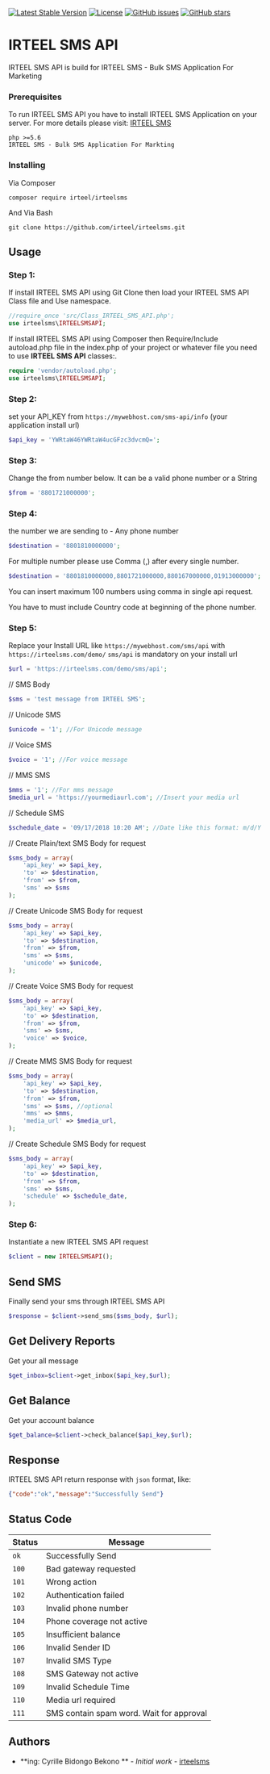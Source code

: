 
[![Latest Stable Version](https://poser.pugx.org/shamim/irteel-sms-api/v/stable)](https://packagist.org/packages/shamim/irteel-sms-api?format=flat-square)
[![License](https://poser.pugx.org/shamim/irteel-sms-api/license)](https://packagist.org/packages/shamim/irteel-sms-api?format=flat-square)
[![GitHub issues](https://img.shields.io/github/issues/akasham67/irteel-sms-api.svg?style=flat-square)](https://github.com/akasham67/irteel-sms-api/issues)
[![GitHub stars](https://img.shields.io/github/stars/akasham67/irteel-sms-api.svg?style=flat-square)](https://github.com/akasham67/irteel-sms-api/stargazers)

# IRTEEL SMS API

IRTEEL SMS API is build for IRTEEL SMS - Bulk SMS Application For Marketing


### Prerequisites

To run IRTEEL SMS API you have to install IRTEEL SMS Application on your server. 
For more details please visit: [IRTEEL SMS](https://irteelsms.com/)
```
php >=5.6
IRTEEL SMS - Bulk SMS Application For Markting
```

### Installing
Via Composer
```
composer require irteel/irteelsms 
```

And Via Bash

```
git clone https://github.com/irteel/irteelsms.git
```

## Usage


 ### Step 1:
If install IRTEEL SMS API using Git Clone then load your IRTEEL SMS API Class file and Use namespace. 
```php
//require_once 'src/Class_IRTEEL_SMS_API.php';
use irteelsms\IRTEELSMSAPI;
```
If install IRTEEL SMS API using Composer then Require/Include autoload.php file in the index.php of your project or whatever file you need to use **IRTEEL SMS API** classes:. 
```php
require 'vendor/autoload.php';
use irteelsms\IRTEELSMSAPI;
```
### Step 2:
set your API_KEY from `https://mywebhost.com/sms-api/info` (your application install url)
```php
$api_key = 'YWRtaW46YWRtaW4ucGFzc3dvcmQ=';
```
### Step 3:
Change the from number below. It can be a valid phone number or a String
```php
$from = '8801721000000';
```

### Step 4:
the number we are sending to - Any phone number
```php
$destination = '8801810000000';
```
For multiple number please use Comma (,) after every single number.
```php
$destination = '8801810000000,8801721000000,880167000000,01913000000';
```
You can insert maximum 100 numbers using comma in single api request.

You have to must include Country code at beginning of the phone number.  

### Step 5:
Replace your Install URL like `https://mywebhost.com/sms/api` with `https://irteelsms.com/demo/`
`sms/api` is mandatory on your install url

```php
$url = 'https://irteelsms.com/demo/sms/api';
```
// SMS Body
```php
$sms = 'test message from IRTEEL SMS';
```
// Unicode SMS
```php
$unicode = '1'; //For Unicode message
```
// Voice SMS
```php
$voice = '1'; //For voice message
```
// MMS SMS
```php
$mms = '1'; //For mms message
$media_url = 'https://yourmediaurl.com'; //Insert your media url
```
// Schedule SMS
```php
$schedule_date = '09/17/2018 10:20 AM'; //Date like this format: m/d/Y h:i A
```
// Create Plain/text SMS Body for request
```php
$sms_body = array(
    'api_key' => $api_key,
    'to' => $destination,
    'from' => $from,
    'sms' => $sms
);
```
// Create Unicode SMS Body for request
```php
$sms_body = array(
    'api_key' => $api_key,
    'to' => $destination,
    'from' => $from,
    'sms' => $sms,
    'unicode' => $unicode,
);
```

// Create Voice SMS Body for request
```php
$sms_body = array(
    'api_key' => $api_key,
    'to' => $destination,
    'from' => $from,
    'sms' => $sms,
    'voice' => $voice,
);
```
// Create MMS SMS Body for request
```php
$sms_body = array(
    'api_key' => $api_key,
    'to' => $destination,
    'from' => $from,
    'sms' => $sms, //optional
    'mms' => $mms,
    'media_url' => $media_url,
);
```
// Create Schedule SMS Body for request
```php
$sms_body = array(
    'api_key' => $api_key,
    'to' => $destination,
    'from' => $from,
    'sms' => $sms,
    'schedule' => $schedule_date,
);
```

### Step 6: 
Instantiate a new IRTEEL SMS API request
```php
$client = new IRTEELSMSAPI();
```

## Send SMS
Finally send your sms through IRTEEL SMS API
```php
$response = $client->send_sms($sms_body, $url);
```

## Get Delivery Reports
Get your all message
```php
$get_inbox=$client->get_inbox($api_key,$url);
```

## Get Balance
Get your account balance
```php
$get_balance=$client->check_balance($api_key,$url);
```
## Response
IRTEEL SMS API return response with `json` format, like:

```json
{"code":"ok","message":"Successfully Send"}
```

## Status Code

| Status | Message |
| --- | --- |
| `ok` | Successfully Send |
| `100` | Bad gateway requested |
| `101` | Wrong action |
| `102` | Authentication failed |
| `103` | Invalid phone number |
| `104` | Phone coverage not active |
| `105` | Insufficient balance |
| `106` | Invalid Sender ID |
| `107` | Invalid SMS Type |
| `108` | SMS Gateway not active |
| `109` | Invalid Schedule Time |
| `110` | Media url required |
| `111` | SMS contain spam word. Wait for approval |

## Authors

* **ing: Cyrille Bidongo Bekono ** - *Initial work* - [irteelsms](https://github.com/irteel)
